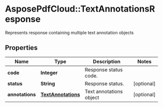 ﻿# AsposePdfCloud::TextAnnotationsResponse
Represents response containing multiple text annotation objects

## Properties
Name | Type | Description | Notes
------------ | ------------- | ------------- | -------------
**code** | **Integer** | Response status code. | 
**status** | **String** | Response status. | [optional] 
**annotations** | [**TextAnnotations**](TextAnnotations.md) | Text annotations object | [optional] 


